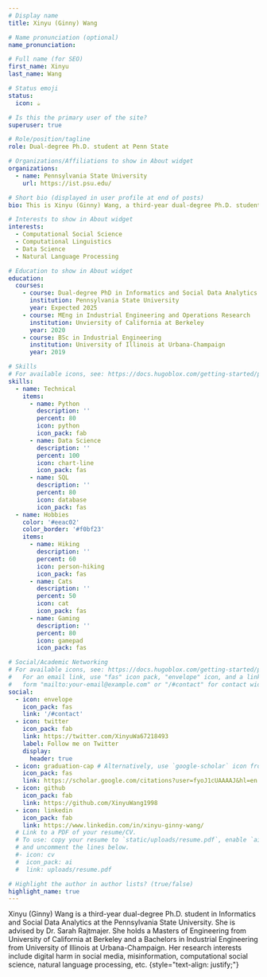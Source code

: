 ```yaml
---
# Display name
title: Xinyu (Ginny) Wang 

# Name pronunciation (optional)
name_pronunciation: 

# Full name (for SEO)
first_name: Xinyu
last_name: Wang

# Status emoji
status:
  icon: ☕️

# Is this the primary user of the site?
superuser: true

# Role/position/tagline
role: Dual-degree Ph.D. student at Penn State

# Organizations/Affiliations to show in About widget
organizations:
  - name: Pennsylvania State University
    url: https://ist.psu.edu/

# Short bio (displayed in user profile at end of posts)
bio: This is Xinyu (Ginny) Wang, a third-year dual-degree Ph.D. student in Informatics and Social Data Analytics at the Pennsylvania State University. I am honored to be advised by Dr. Sarah Rajtmajer. My research interests include digital harm in social media, misinformation, computational social science, natural language processing, etc.

# Interests to show in About widget
interests:
  - Computational Social Science
  - Computational Linguistics
  - Data Science
  - Natural Language Processing

# Education to show in About widget
education:
  courses:
    - course: Dual-degree PhD in Informatics and Social Data Analytics
      institution: Pennsylvania State University
      year: Expected 2025
    - course: MEng in Industrial Engineering and Operations Research
      institution: Unviersity of California at Berkeley
      year: 2020
    - course: BSc in Industrial Engineering
      institution: University of Illinois at Urbana-Champaign
      year: 2019

# Skills
# For available icons, see: https://docs.hugoblox.com/getting-started/page-builder/#icons
skills:
  - name: Technical
    items:
      - name: Python
        description: ''
        percent: 80
        icon: python
        icon_pack: fab
      - name: Data Science
        description: ''
        percent: 100
        icon: chart-line
        icon_pack: fas
      - name: SQL
        description: ''
        percent: 80
        icon: database
        icon_pack: fas
  - name: Hobbies
    color: '#eeac02'
    color_border: '#f0bf23'
    items:
      - name: Hiking
        description: ''
        percent: 60
        icon: person-hiking
        icon_pack: fas
      - name: Cats
        description: ''
        percent: 50
        icon: cat
        icon_pack: fas
      - name: Gaming
        description: ''
        percent: 80
        icon: gamepad
        icon_pack: fas

# Social/Academic Networking
# For available icons, see: https://docs.hugoblox.com/getting-started/page-builder/#icons
#   For an email link, use "fas" icon pack, "envelope" icon, and a link in the
#   form "mailto:your-email@example.com" or "/#contact" for contact widget.
social:
  - icon: envelope
    icon_pack: fas
    link: '/#contact'
  - icon: twitter
    icon_pack: fab
    link: https://twitter.com/XinyuWa67218493
    label: Follow me on Twitter
    display:
      header: true
  - icon: graduation-cap # Alternatively, use `google-scholar` icon from `ai` icon pack
    icon_pack: fas
    link: https://scholar.google.com/citations?user=fyoJ1cUAAAAJ&hl=en
  - icon: github
    icon_pack: fab
    link: https://github.com/XinyuWang1998
  - icon: linkedin
    icon_pack: fab
    link: https://www.linkedin.com/in/xinyu-ginny-wang/
  # Link to a PDF of your resume/CV.
  # To use: copy your resume to `static/uploads/resume.pdf`, enable `ai` icons in `params.yaml`,
  # and uncomment the lines below.
  #- icon: cv
  #  icon_pack: ai
  #  link: uploads/resume.pdf

# Highlight the author in author lists? (true/false)
highlight_name: true
---
```


Xinyu (Ginny) Wang is a third-year dual-degree Ph.D. student in Informatics and Social Data Analytics at the Pennsylvania State University. She is advised by Dr. Sarah Rajtmajer. She holds a Masters of Engineering from University of California at Berkeley and a Bachelors in Industrial Engineering from University of Illinois at Urbana-Champaign.  Her research interests include digital harm in social media, misinformation, computational social science, natural language processing, etc. 
{style="text-align: justify;"}
